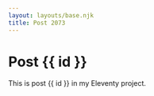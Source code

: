 ```yaml
---
layout: layouts/base.njk
title: Post 2073
---
```


# Post {{ id }}

This is post {{ id }} in my Eleventy project.
